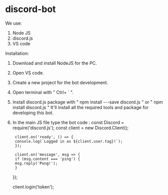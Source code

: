 # discord-bot


We use: 
1. Node JS 
2. discord.js 
3. VS code 

Installation: 

1. Download and install NodeJS for the PC. 
2. Open VS code. 
3. Create a new project for the bot development. 
2. Open terminal with " Ctrl+ ` ". 
3. Install discord.js package with " npm install ---save discord.js " or " npm install discord.js " 
        It'll install all the required tools and package for developing this bot. 
4. In the main JS file type the bot code : 
        const Discord = require('discord.js');
        const client = new Discord.Client();

        client.on('ready', () => {
        console.log(`Logged in as ${client.user.tag}!`);
        });

        client.on('message', msg => {
        if (msg.content === 'ping') {
        msg.reply('Pong!');
        }
      });

      client.login('token');

